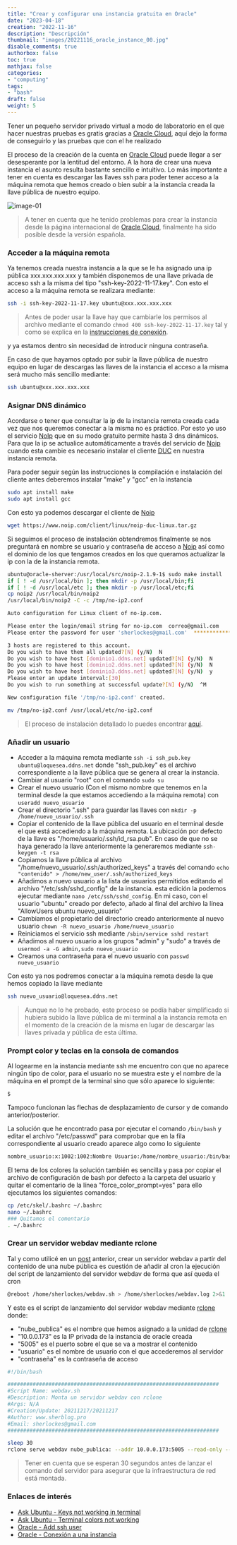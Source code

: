 ```yaml
---
title: "Crear y configurar una instancia gratuita en Oracle"
date: "2023-04-18"
creation: "2022-11-16"
description: "Descripción"
thumbnail: "images/20221116_oracle_instance_00.jpg"
disable_comments: true
authorbox: false
toc: true
mathjax: false
categories:
- "computing"
tags:
- "bash"
draft: false
weight: 5
---
```

Tener un pequeño servidor privado virtual a modo de laboratorio en el que hacer nuestras pruebas es gratis gracias a [Oracle Cloud], aquí dejo la forma de conseguirlo y las pruebas que con el he realizado
<!--more-->
El proceso de la creación de la cuenta en [Oracle Cloud] puede llegar a ser desesperante por la lentitud del entorno. A la hora de crear una nueva instancia el asunto resulta bastante sencillo e intuitivo. Lo más importante a tener en cuenta es descargar las llaves ssh para poder tener acceso a la máquina remota que hemos creado o bien subir a la instancia creada la llave pública de nuestro equipo.

![image-01]

> A tener en cuenta que he tenido problemas para crear la instancia desde la página internacional de [Oracle Cloud], finalmente ha sido posible desde la versión española.


### Acceder a la máquina remota
Ya tenemos creada nuestra instancia a la que se le ha asignado una ip pública xxx.xxx.xxx.xxx y también disponemos de una llave privada de acceso ssh a la misma del tipo "ssh-key-2022-11-17.key". Con esto el acceso a la máquina remota se realizara mediante:

```bash
ssh -i ssh-key-2022-11-17.key ubuntu@xxx.xxx.xxx.xxx
```

>Antes de poder usar la llave hay que cambiarle los permisos al archivo mediante el comando `chmod 400 ssh-key-2022-11-17.key` tal y como se explica en la [instrucciones de conexión](https://docs.oracle.com/en-us/iaas/Content/Compute/Tasks/accessinginstance.htm).

y ya estamos dentro sin necesidad de introducir ninguna contraseña.

En caso de que hayamos optado por subir la llave pública de nuestro equipo en lugar de descargas las llaves de la instancia el acceso a la misma será mucho más sencillo mediante:

```bash
ssh ubuntu@xxx.xxx.xxx.xxx
```

### Asignar DNS dinámico
Acordarse o tener que consultar la ip de la instancia remota creada cada vez que nos queremos conectar a la misma no es práctico. Por esto yo uso el servicio [NoIp] que en su modo gratuito permite hasta 3 dns dinámicos. Para que la ip se actualice automáticamente a través del servicio de [Noip] cuando esta cambie es necesario instalar el cliente [DUC] en nuestra instancia remota.

Para poder seguir según las instrucciones la compilación e instalación del cliente antes deberemos instalar "make" y "gcc" en la instancia

```bash
sudo apt install make
sudo apt install gcc
```

Con esto ya podemos descargar el cliente de [Noip]
```bash
wget https://www.noip.com/client/linux/noip-duc-linux.tar.gz
```

Si seguimos el proceso de instalación obtendremos finalmente se nos preguntará en nombre se usuario y contraseña de acceso a [Noip] así como el dominio de los que tengamos creados en los que queramos actualizar la ip con la de la instancia remota.

```bash
ubuntu@oracle-sherver:/usr/local/src/noip-2.1.9-1$ sudo make install
if [ ! -d /usr/local/bin ]; then mkdir -p /usr/local/bin;fi
if [ ! -d /usr/local/etc ]; then mkdir -p /usr/local/etc;fi
cp noip2 /usr/local/bin/noip2
/usr/local/bin/noip2 -C -c /tmp/no-ip2.conf

Auto configuration for Linux client of no-ip.com.

Please enter the login/email string for no-ip.com  correo@gmail.com
Please enter the password for user 'sherlockes@gmail.com'  ********************

3 hosts are registered to this account.
Do you wish to have them all updated?[N] (y/N)  N
Do you wish to have host [dominio1.ddns.net] updated?[N] (y/N)  N
Do you wish to have host [dominio2.ddns.net] updated?[N] (y/N)  N
Do you wish to have host [dominio3.ddns.net] updated?[N] (y/N)  y
Please enter an update interval:[30]  
Do you wish to run something at successful update?[N] (y/N)  ^M

New configuration file '/tmp/no-ip2.conf' created.

mv /tmp/no-ip2.conf /usr/local/etc/no-ip2.conf
```

>El proceso de instalación detallado lo puedes encontrar [aquí](https://www.noip.com/support/knowledgebase/installing-the-linux-dynamic-update-client/).

### Añadir un usuario

- Acceder a la máquina remota mediante `ssh -i ssh_pub.key ubuntu@loquesea.ddns.net` donde "ssh_pub.key" es el archivo correspondiente a la llave pública que se genera al crear la instancia.
- Cambiar al usuario "root" con el comando `sudo su`
- Crear el nuevo usuario (Con el mismo nombre que tenemos en la terminal desde la que estamos accediendo a la máquina remota) con `useradd nuevo_usuario`
- Crear el directorio ".ssh" para guardar las llaves con `mkdir -p /home/nuevo_usuario/.ssh`
- Copiar el contenido de la llave pública del usuario en el terminal desde el que está accediendo a la máquina remota. La ubicación por defecto de la llave es "/home/usuario/.ssh/id_rsa.pub". En caso de que no se haya generado la llave anteriormente la generaremos mediante `ssh-keygen -t rsa`
- Copiamos la llave pública al archivo "/home/nuevo_usuario/.ssh/authorized_keys" a través del comando `echo "contenido" > /home/new_user/.ssh/authorized_keys`
- Añadimos a nuevo usuario a la lista de usuarios permitidos editando el archivo "/etc/ssh/sshd_config" de la instancia. esta edición la podemos ejecutar mediante `nano /etc/ssh/sshd_config`. En mi caso, con el usuario "ubuntu" creado por defecto, añado al final del archivo la línea "AllowUsers ubuntu nuevo_usuario"
- Cambiamos el propietario del directorio creado anteriormente al nuevo usuario `chown -R nuevo_usuario /home/nuevo_usuario`
- Reiniciamos el servicio ssh mediante `/sbin/service sshd restart`
- Añadimos al nuevo usuario a los grupos "admin" y "sudo" a través de `usermod -a -G admin,sudo nuevo_usuario`
- Creamos una contraseña para el nuevo usuario con `passwd nuevo_usuario`

Con esto ya nos podremos conectar a la máquina remota desde la que hemos copiado la llave mediante
```bash
ssh nuevo_usuario@loquesea.ddns.net
```
> Aunque no lo he probado, este proceso se podía haber simplificado si hubiera subido la llave pública de mi terminal a la instancia remota en el momento de la creación de la misma en lugar de descargar las llaves privada y pública de esta última.

### Prompt color y teclas en la consola de comandos
Al logearme en la instancia mediante ssh me encuentro con que no aparece ningún tipo de color, para el usuario no se muestra este y el nombre de la máquina en el prompt de la terminal sino que sólo aparece lo siguiente:

```bash
$ 
```
Tampoco funcionan las flechas de desplazamiento de cursor y de comando anterior/posterior.

La solución que he encontrado pasa por ejecutar el comando `/bin/bash` y editar el archivo "/etc/passwd" para comprobar que en la fila correspondiente al usuario creado aparece algo como lo siguiente

```bash
nombre_usuario:x:1002:1002:Nombre Usuario:/home/nombre_usuario:/bin/bash
```

El tema de los colores la solución también es sencilla y pasa por copiar el archivo de configuración de bash por defecto a la carpeta del usuario y quitar el comentario de la línea "force_color_prompt=yes" para ello ejecutamos los siguientes comandos:

```bash
cp /etc/skel/.bashrc ~/.bashrc
nano ~/.bashrc
### Quitamos el comentario
. ~/.bashrc
```

### Crear un servidor webdav mediante rclone
Tal y como utilicé en un [post]({{<relref"20220317_bash_python_download_twitch.md">}}) anterior, crear un servidor webdav a partir del contenido de una nube pública es cuestión de añadir al cron la ejecución del script de lanzamiento del servidor webdav de forma que así queda el cron

```bash
@reboot /home/sherlockes/webdav.sh > /home/sherlockes/webdav.log 2>&1
```

Y este es el script de lanzamiento del servidor webdav mediante [rclone] donde:
 - "nube_publica" es el nombre que hemos asignado a la unidad de [rclone]
 - "10.0.0.173" es la IP privada de la instancia de oracle creada
 - "5005" es el puerto sobre el que se va a mostrar el contenido
 - "usuario" es el nombre de usuario con el que accederemos al servidor
 - "contraseña" es la contraseña de acceso
 

```bash
#!/bin/bash

###################################################################
#Script Name: webdav.sh
#Description: Monta un servidor webdav con rclone
#Args: N/A
#Creation/Update: 20211217/20211217
#Author: www.sherblog.pro
#Email: sherlockes@gmail.com
###################################################################

sleep 30
rclone serve webdav nube_publica: --addr 10.0.0.173:5005 --read-only --user usuario --pass contraseña

```

> Tener en cuenta que se esperan 30 segundos antes de lanzar el comando del servidor para asegurar que la infraestructura de red está montada.


### Enlaces de interés
- [Ask Ubuntu - Keys not working in terminal](https://askubuntu.com/questions/163802/backspace-tab-del-and-arrow-keys-not-working-in-terminal-using-ssh)
- [Ask Ubuntu - Terminal colors not working](https://askubuntu.com/questions/39731/terminal-colors-not-working)
- [Oracle - Add ssh user](https://docs.oracle.com/en/cloud/cloud-at-customer/occ-get-started/add-ssh-enabled-user.html)
- [Oracle - Conexión a una instancia](https://docs.oracle.com/es-ww/iaas/Content/Compute/Tasks/accessinginstance.htm)


[DUC]: https://my.noip.com/dynamic-dns/duc
[Noip]: https://www.noip.com
[Oracle Cloud]: https://cloud.oracle.com
[rclone]: https://rclone.org

[image-01]: /images/20221116_oracle_instance_01.jpg



